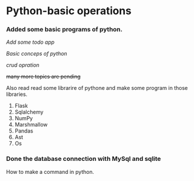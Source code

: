 # Python-basic operations

### Added some basic programs of python.

*Add some todo app*

*Basic conceps of python*

*crud opration*

~~many more topics are pending~~

Also read read some librarire of pythone and make some program in those libraries.
1. Flask
2. Sqlalchemy
3. NumPy
4. Marshmallow
5. Pandas
6. Ast
7. Os


### Done the database connection with MySql and sqlite


How to make a command in python.
